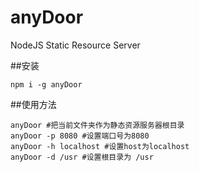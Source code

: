 # anyDoor
NodeJS Static Resource Server


##安装
```
npm i -g anyDoor
```


##使用方法

```
anyDoor #把当前文件夹作为静态资源服务器根目录
anyDoor -p 8080 #设置端口号为8080
anyDoor -h localhost #设置host为localhost
anyDoor -d /usr #设置根目录为 /usr
```
